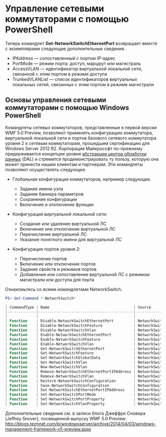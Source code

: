 # Управление сетевыми коммутаторами с помощью PowerShell

Теперь командлет **Get-NetworkSwitchEthernetPort** возвращает вместе с экземплярами следующие дополнительные сведения.
-   IPAddress — сопоставленный с портом IP-адрес
-   PortMode — режим порта: доступ, маршрут или магистраль
-   AccessVLAN — идентификатор виртуальной локальной сети, связанной с этим портом в режиме доступа
-   TrunkedVLANList — список идентификаторов виртуальных локальных сетей, связанных с этим портом в режиме магистрали

## Основы управления сетевыми коммутаторами с помощью Windows PowerShell
Командлеты сетевых коммутаторов, представленные в первой версии WMF 5.0 Preview, позволяют применять конфигурацию коммутатора, виртуальной локальной сети и портов базового сетевого коммутатора уровня 2 к сетевым коммутаторам, прошедшим сертификацию для Windows Server 2012 R2. Корпорация Майкрософт по-прежнему придерживается концепции уровня [абстракции центра обработки данных](http://technet.microsoft.com/en-us/cloud/dal.aspx) (DAL) и стремится продемонстрировать ту пользу, которую она может принести нашим клиентам и партнерам. Эти командлеты позволяют осуществлять следующее.

-   Глобальная конфигурация коммутаторов, например следующее.
    -   Задание имени узла
    -   Задание баннера параметров
    -   Сохранение конфигурации
    -   Включение и отключение функции

-   Конфигурация виртуальной локальной сети:
    -   Создание или удаление виртуальной ЛС
    -   Включение или отключение виртуальной ЛС
    -   Перечисление виртуальной ЛС
    -   Указание понятного имени для виртуальной ЛС

-   Конфигурация портов уровня 2:
    -   Перечисление портов
    -   Включение или отключение портов
    -   Задание свойств и режимов портов
    -   Добавление или сопоставление виртуальной ЛС с режимом магистрали или доступа для порта

Ознакомьтесь со всеми командлетами NetworkSwitch.

```powershell
PS> Get-Command *-NetworkSwitch*

| CommandType | Name                                      | Source        |
|-------------|-------------------------------------------|---------------|
|             |                                           |               |
| Function    | Disable-NetworkSwitchEthernetPort         | NetworkSwitch |
| Function    | Disable-NetworkSwitchFeature              | NetworkSwitch |
| Function    | Disable-NetworkSwitchVlan                 | NetworkSwitch |
| Function    | Enable-NetworkSwitchEthernetPort          | NetworkSwitch |
| Function    | Enable-NetworkSwitchFeature               | NetworkSwitch |
| Function    | Enable-NetworkSwitchVlan                  | NetworkSwitch |
| Function    | Get-NetworkSwitchEthernetPort             | NetworkSwitch |
| Function    | Get-NetworkSwitchFeature                  | NetworkSwitch |
| Function    | Get-NetworkSwitchGlobalData               | NetworkSwitch |
| Function    | Get-NetworkSwitchVlan                     | NetworkSwitch |
| Function    | New-NetworkSwitchVlan                     | NetworkSwitch |
| Function    | Remove-NetworkSwitchEthernetPortIPAddress | NetworkSwitch |
| Function    | Remove-NetworkSwitchVlan                  | NetworkSwitch |
| Function    | Restore-NetworkSwitchConfiguration        | NetworkSwitch |
| Function    | Save-NetworkSwitchConfiguration           | NetworkSwitch |
| Function    | Set-NetworkSwitchEthernetPortIPAddress    | NetworkSwitch |
| Function    | Set-NetworkSwitchPortMode                 | NetworkSwitch |
| Function    | Set-NetworkSwitchPortProperty             | NetworkSwitch |
| Function    | Set-NetworkSwitchVlanProperty             | NetworkSwitch |
```

Дополнительные сведения см. в записи блога Джеффри Сновера (Jeffrey Snover), посвященной выпуску WMF 5.0 Preview: <http://blogs.technet.com/b/windowsserver/archive/2014/04/03/windows-management-framework-v5-preview.aspx>
<!--HONumber=Mar16_HO2-->
